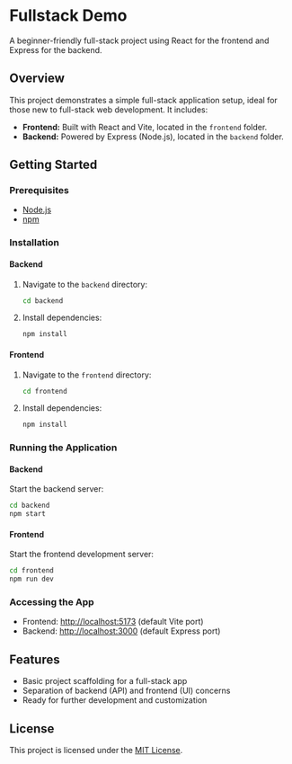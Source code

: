 # Fullstack Demo

A beginner-friendly full-stack project using React for the frontend and Express for the backend.

## Overview

This project demonstrates a simple full-stack application setup, ideal for those new to full-stack web development. It includes:
- **Frontend:** Built with React and Vite, located in the `frontend` folder.
- **Backend:** Powered by Express (Node.js), located in the `backend` folder.

## Getting Started

### Prerequisites

- [Node.js](https://nodejs.org/)
- [npm](https://www.npmjs.com/)

### Installation

#### Backend

1. Navigate to the `backend` directory:
    ```bash
    cd backend
    ```
2. Install dependencies:
    ```bash
    npm install
    ```

#### Frontend

1. Navigate to the `frontend` directory:
    ```bash
    cd frontend
    ```
2. Install dependencies:
    ```bash
    npm install
    ```

### Running the Application

#### Backend

Start the backend server:

```bash
cd backend
npm start
```

#### Frontend

Start the frontend development server:

```bash
cd frontend
npm run dev
```

### Accessing the App

- Frontend: [http://localhost:5173](http://localhost:5173) (default Vite port)
- Backend: [http://localhost:3000](http://localhost:3000) (default Express port)

## Features

- Basic project scaffolding for a full-stack app
- Separation of backend (API) and frontend (UI) concerns
- Ready for further development and customization

## License

This project is licensed under the [MIT License](LICENSE).
